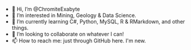 - 👋 Hi, I’m @ChromiteExabyte
- 👀 I’m interested in Mining, Geology & Data Science.
- 🌱 I’m currently learning C#, Python, MySQL, R & RMarkdown, and other things. 
- 💞️ I’m looking to collaborate on whatever I can! 
- 📫 How to reach me: just through GitHub here. I'm new. 

<!---
ChromiteExabyte/ChromiteExabyte is a ✨ special ✨ repository because its `README.md` (this file) appears on your GitHub profile.
You can click the Preview link to take a look at your changes.
--->
